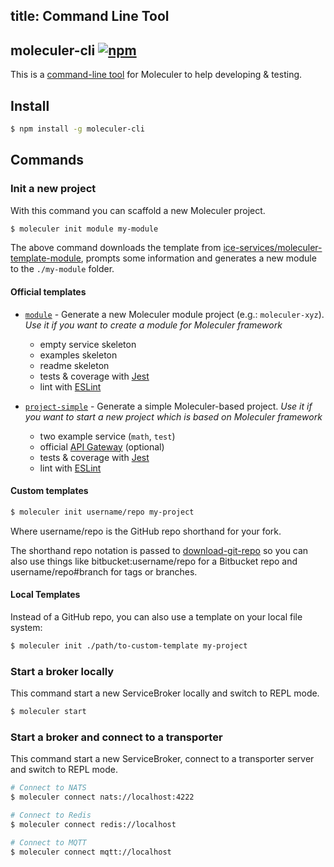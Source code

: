 title: Command Line Tool
---

## moleculer-cli [![npm](https://img.shields.io/npm/v/moleculer-cli.svg?maxAge=3600)](https://www.npmjs.com/package/moleculer-cli)
This is a [command-line tool](https://github.com/ice-services/moleculer-cli) for Moleculer to help developing & testing.

## Install

``` bash
$ npm install -g moleculer-cli
```

## Commands

### Init a new project
With this command you can scaffold a new Moleculer project.

``` bash
$ moleculer init module my-module
```
The above command downloads the template from [ice-services/moleculer-template-module](https://github.com/ice-services/moleculer-template-module), prompts some information and generates a new module to the `./my-module` folder.

#### Official templates

* [`module`](https://github.com/ice-services/moleculer-template-module) - Generate a new Moleculer module project (e.g.: `moleculer-xyz`). *Use it if you want to create a module for Moleculer framework*
	* empty service skeleton
	* examples skeleton
	* readme skeleton
	* tests & coverage with [Jest](http://facebook.github.io/jest/)
	* lint with [ESLint](http://eslint.org/)


* [`project-simple`](https://github.com/ice-services/moleculer-template-project-simple) - Generate a simple Moleculer-based project. *Use it if you want to start a new project which is based on Moleculer framework*
	* two example service (`math`, `test`)
	* official [API Gateway](https://github.com/ice-services/moleculer-web) (optional)
	* tests & coverage with [Jest](http://facebook.github.io/jest/)
	* lint with [ESLint](http://eslint.org/)

#### Custom templates

``` bash
$ moleculer init username/repo my-project
```
Where username/repo is the GitHub repo shorthand for your fork.

The shorthand repo notation is passed to [download-git-repo](https://github.com/flipxfx/download-git-repo) so you can also use things like bitbucket:username/repo for a Bitbucket repo and username/repo#branch for tags or branches.

#### Local Templates

Instead of a GitHub repo, you can also use a template on your local file system:
``` bash
$ moleculer init ./path/to-custom-template my-project
```

### Start a broker locally
This command start a new ServiceBroker locally and switch to REPL mode.
```bash
$ moleculer start
```

### Start a broker and connect to a transporter
This command start a new ServiceBroker, connect to a transporter server and switch to REPL mode.
```bash
# Connect to NATS
$ moleculer connect nats://localhost:4222

# Connect to Redis
$ moleculer connect redis://localhost

# Connect to MQTT
$ moleculer connect mqtt://localhost
```
